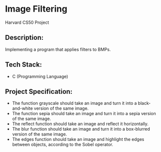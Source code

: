 # Image Filtering 

Harvard CS50 Project

## Description:

Implementing a program that applies filters to BMPs.

## Tech Stack:

* C (Programming Language)

## Project Specification:

* The function grayscale should take an image and turn it into a black-and-white version of the same image.
* The function sepia should take an image and turn it into a sepia version of the same image.
* The reflect function should take an image and reflect it horizontally.
* The blur function should take an image and turn it into a box-blurred version of the same image.
* The edges function should take an image and highlight the edges between objects, according to the Sobel operator.

